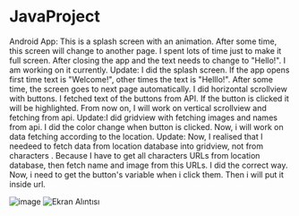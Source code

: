 # JavaProject
Android App:
This is a splash screen with an animation. After some time, this screen will change to another page. I spent lots of time just to make it full screen. After closing the app and the text needs to change to "Hello!". I am working on it currently.
Update: I did the splash screen. If the app opens first time text is "Welcome!", other times the text is "Helllo!". After some time, the screen goes to next page automatically. I did horizontal scrollview with buttons. I fetched text of the buttons from API. If the button is clicked it will be highlighted. From now on, I will work on vertical scrollview and fetching from api.
Update:I did gridview with fetching images and names from api. I did the color change when button is clicked. Now, i will work on data fetching according to the location.
Update: Now, I realised that I needeed to fetch data from location database into gridview, not from characters . Because I have to get all characters URLs from location database, then fetch name and image from this URLs. I did the correct way. Now, i need to get the button's variable when i click them. Then i will put it inside url.

![image](https://user-images.githubusercontent.com/67706542/230001333-99b9ee88-f695-4080-96e6-695e9fd3db1e.png)
 ![Ekran Alıntısı](https://user-images.githubusercontent.com/67706542/231640954-4cd65261-77da-4fc8-8d78-d1d7a97efe28.JPG)





